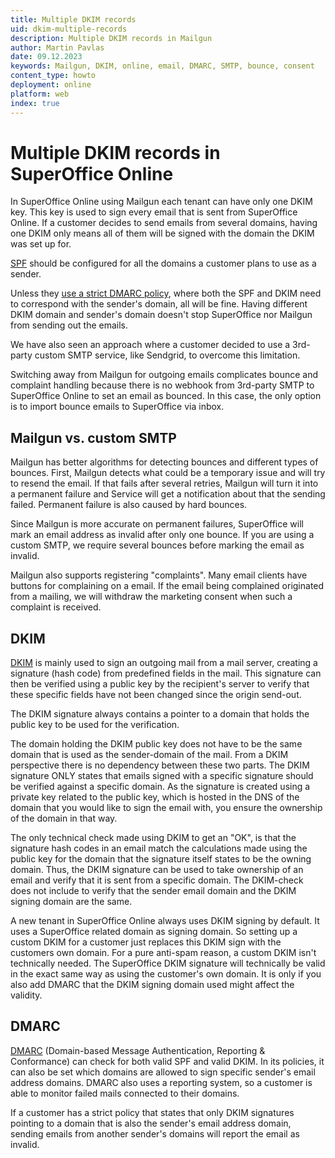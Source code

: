 ```yaml
---
title: Multiple DKIM records
uid: dkim-multiple-records
description: Multiple DKIM records in Mailgun
author: Martin Pavlas
date: 09.12.2023
keywords: Mailgun, DKIM, online, email, DMARC, SMTP, bounce, consent
content_type: howto
deployment: online
platform: web
index: true
---
```


# Multiple DKIM records in SuperOffice Online

In SuperOffice Online using Mailgun each tenant can have only one DKIM key. This key is used to sign every email that is sent from SuperOffice Online. If a customer decides to send emails from several domains, having one DKIM only means all of them will be signed with the domain the DKIM was set up for.

[SPF][3] should be configured for all the domains a customer plans to use as a sender.

Unless they [use a strict DMARC policy](#dmarc), where both the SPF and DKIM need to correspond with the sender's domain, all will be fine. Having different DKIM domain and sender's domain doesn't stop SuperOffice nor Mailgun from sending out the emails.

We have also seen an approach where a customer decided to use a 3rd-party custom SMTP service, like Sendgrid, to overcome this limitation.

Switching away from Mailgun for outgoing emails complicates bounce and complaint handling because there is no webhook from 3rd-party SMTP to SuperOffice Online to set an email as bounced. In this case, the only option is to import bounce emails to SuperOffice via inbox.

## Mailgun vs. custom SMTP

Mailgun has better algorithms for detecting bounces and different types of bounces. First, Mailgun detects what could be a temporary issue and will try to resend the email. If that fails after several retries, Mailgun will turn it into a permanent failure and Service will get a notification about that the sending failed. Permanent failure is also caused by hard bounces.

Since Mailgun is more accurate on permanent failures, SuperOffice will mark an email address as invalid after only one bounce. If you are using a custom SMTP, we require several bounces before marking the email as invalid.

Mailgun also supports registering "complaints". Many email clients have buttons for complaining on a email. If the email being complained originated from a mailing, we will withdraw the marketing consent when such a complaint is received.

## DKIM

[DKIM][1] is mainly used to sign an outgoing mail from a mail server, creating a signature (hash code) from predefined fields in the mail. This signature can then be verified using a public key by the recipient's server to verify that these specific fields have not been changed since the origin send-out.

The DKIM signature always contains a pointer to a domain that holds the public key to be used for the verification.

The domain holding the DKIM public key does not have to be the same domain that is used as the sender-domain of the mail. From a DKIM perspective there is no dependency between these two parts. The DKIM signature ONLY states that emails signed with a specific signature should be verified against a specific domain. As the signature is created using a private key related to the public key, which is hosted in the DNS of the domain that you would like to sign the email with, you ensure the ownership of the domain in that way.

The only technical check made using DKIM to get an "OK", is that the signature hash codes in an email match the calculations made using the public key for the domain that the signature itself states to be the owning domain. Thus, the DKIM signature can be used to take ownership of an email and verify that it is sent from a specific domain. The DKIM-check does not include to verify that the sender email domain and the DKIM signing domain are the same.

A new tenant in SuperOffice Online always uses DKIM signing by default. It uses a SuperOffice related domain as signing domain. So setting up a custom DKIM for a customer just replaces this DKIM sign with the customers own domain. For a pure anti-spam reason, a custom DKIM isn't technically needed. The SuperOffice DKIM signature will technically be valid in the exact same way as using the customer's own domain. It is only if you also add DMARC that the DKIM signing domain used might affect the validity.

## DMARC

[DMARC][2] (Domain-based Message Authentication, Reporting & Conformance) can check for both valid SPF and valid DKIM. In its policies, it can also be set which domains are allowed to sign specific sender's email address domains. DMARC also uses a reporting system, so a customer is able to monitor failed mails connected to their domains.

If a customer has a strict policy that states that only DKIM signatures pointing to a domain that is also the sender's email address domain, sending emails from another sender's domains will report the email as invalid.

<!-- Referenced links -->
[1]: https://en.wikipedia.org/wiki/DomainKeys_Identified_Mail
[2]: https://dmarc.org/
[3]: https://en.wikipedia.org/wiki/Sender_Policy_Framework

<!-- Referenced images -->